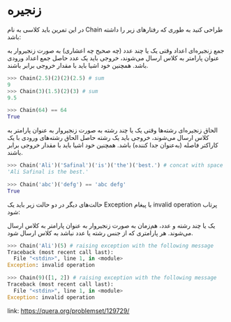 # زنجیره

در این تمرین باید کلاسی به نام Chain طراحی کنید به طوری که رفتارهای زیر را داشته باشد:

جمع زنجیره‌ای اعداد
وقتی یک یا چند عدد (چه صحیح چه اعشاری) به صورت زنجیروار به عنوان پارامتر به کلاس ارسال می‌شوند، خروجی باید یک عدد حاصل جمع اعداد ورودی باشد. همچنین خود اشیا باید با مقدار خروجی برابر باشند.

```python
>>> Chain(2.5)(2)(2)(2.5) # sum
9
>>> Chain(3)(1.5)(2)(3) # sum
9.5

>>> Chain(64) == 64
True
```

الحاق زنجیره‌ای رشته‌ها
وقتی یک یا چند رشته به صورت زنجیروار به عنوان پارامتر به کلاس ارسال می‌شوند، خروجی باید یک رشته حاصل الحاق رشته‌های ورودی با یک کاراکتر فاصله (به‌عنوان جدا کننده) باشد. همچنین خود اشیا باید با مقدار خروجی برابر باشند.

```python
>>> Chain('Ali')('Safinal')('is')('the')('best.') # concat with space
'Ali Safinal is the best.'

>>> Chain('abc')('defg') == 'abc defg'
True
```

حالت‌های دیگر
در دو حالت زیر باید یک Exception با پیغام invalid operation پرتاب شود:

یک یا چند رشته و عدد، هم‌زمان به صورت زنجیروار به عنوان پارامتر به کلاس ارسال می‌شوند.
هر پارامتری که از جنس رشته یا عدد نباشد به کلاس ارسال شود.

```python
>>> Chain('Ali')(5) # raising exception with the following message
Traceback (most recent call last):
  File "<stdin>", line 1, in <module>
Exception: invalid operation

>>> Chain(9)([1, 2]) # raising exception with the following message
Traceback (most recent call last):
  File "<stdin>", line 1, in <module>
Exception: invalid operation
```

link: <https://quera.org/problemset/129729/>
